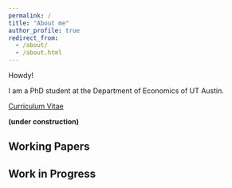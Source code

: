 ```yaml
---
permalink: /
title: "About me"
author_profile: true
redirect_from: 
  - /about/
  - /about.html
---
```


Howdy!

I am a PhD student at the Department of Economics of UT Austin.

<!-- Insert my research interest -->

[Curriculum Vitae](https://ryuya-ko.github.io/files/cv_ryuyako.pdf)

**(under construction)**

Working Papers
------


Work in Progress
------